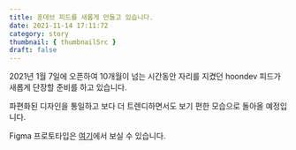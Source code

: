 ```yaml
---
title: 훈데브 피드를 새롭게 만들고 있습니다.
date: 2021-11-14 17:11:72
category: story
thumbnail: { thumbnailSrc }
draft: false
---
```


2021년 1월 7일에 오픈하여 10개월이 넘는 시간동안 자리를 지켰던 hoondev 피드가 새롭게 단장할 준비를 하고 있습니다.

파편화된 디자인을 통일하고 보다 더 트렌디하면서도 보기 편한 모습으로 돌아올 예정입니다.

Figma 프로토타입은 [여기](https://www.figma.com/file/P741ivzADrvNXLsP7p7Iko/Feed-V2)에서 보실 수 있습니다.